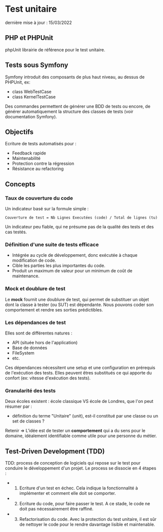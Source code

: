 # Test unitaire

dernière mise à jour : 15/03/2022

## PHP et PHPUnit
phpUnit librairie de référence pour le test unitaire.

## Tests sous Symfony 

Symfony introduit des composants de plus haut niveau, au dessus de PHPUnit, ex: 
* class WebTestCase  
* class KernelTestCase

Des commandes permettent de générer une BDD de tests ou encore, de générer automatiquement la structure des classes de tests (voir documentation Symfony).

## Objectifs

Ecriture de tests automatisés pour : 
  * Feedback rapide
  * Maintenabilité
  * Protection contre la régression
  * Résistance au refactoring
 
 ## Concepts
 
 ### Taux de couverture du code 
 
 Un indicateur basé sur la formule simple : 
 
 `Couverture de test = Nb Lignes Executées (code) / Total de lignes (tu)`
 
 Un indicateur peu fiable, qui ne présume pas de la qualité des tests et des cas testés.
 
 ### Définition d'une suite de tests efficace
 
 * Intégrée au cycle de développement, donc exécutée à chaque modification de code.
 * Cible les parties les plus importantes du code.
 * Produit un maximum de valeur pour un minimum de coût de maintenance.

### Mock et doublure de test

Le **mock** fournit une doublure de test, qui permet de substituer un objet dont la classe à tester (ou SUT) est dépendante.
Nous pouvons coder son comportement et rendre ses sorties prédictibles. 

### Les dépendances de test
Elles sont de différentes natures : 
* API (située hors de l'application)
* Base de données
* FileSystem
* etc.

Ces dépendances nécessitent une setup et une configuration en prérequis de l'exécution des tests.
Elles peuvent êtres substitués ce qui apporte du confort (ex: vitesse d'exécution des tests).

### Granularité des tests 

Deux écoles existent : école classique VS école de Londres, que l'on peut résumer par :  
* définition du terme "Unitaire" (unit), est-il constitué par une classe ou un set de classes ? 

Retenir => L'idée est de tester un **comportement** qui a du sens pour le domaine, idéalement identifiable comme utile pour une personne du métier.


## Test-Driven Development (TDD)

TDD: process de conception de logiciels qui repose sur le test pour conduire le développement d'un projet. 
Le process se dissocie en 4 étapes : 
* 1) Ecriture d'un test en échec. Cela indique la fonctionnalité à implémenter et comment elle doit se comporter.
* 2) Ecriture du code, pour faire passer le test. A ce stade, le code ne doit pas nécessairement être raffiné.
* 3) Refactorisation du code. Avec la protection du test unitaire, il est sûr de nettoyer le code pour le rendre davantage lisible et maintenable. 
